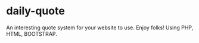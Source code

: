 # daily-quote
An interesting quote system for your website to use. Enjoy folks!
Using PHP, HTML, BOOTSTRAP.
<br>
